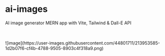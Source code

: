 # ai-images
AI image generator MERN app with Vite, Tailwind & Dall-E API

<br>
<br>
![image](https://user-images.githubusercontent.com/44801711/213953585-1d2b07f6-cf4b-4788-9505-8903c4f318a9.png)

